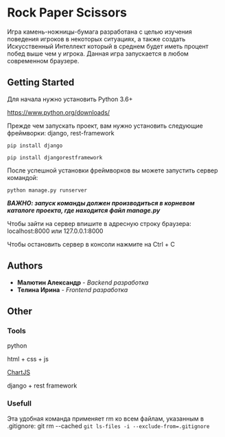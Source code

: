 # Rock Paper Scissors #
Игра камень-ножницы-бумага разработана с целью изучения поведения игроков в некоторых ситуациях, а также создать Искусственный Интеллект который в среднем будет иметь процент побед выше чем у игрока. 
Данная игра запускается в любом современном браузере. 
## Getting Started ##
Для начала нужно установить Python 3.6+

<https://www.python.org/downloads/> 

Прежде чем запускать проект, вам нужно установить следующие фреймворки: django, rest-framework

`pip install django`

`pip install djangorestframework`

После успешной установки фреймворков вы можете запустить сервер командой:

`python manage.py runserver`

***ВАЖНО: запуск команды должен производиться в корневом каталоге проекта, где находится файл manage.py***

Чтобы зайти на сервер впишите в адресную строку браузера: localhost:8000 или 127.0.0.1:8000

Чтобы остановить сервер в консоли нажмите на Ctrl + C

## Authors ##
* **Малютин Александр** - *Backend разработка*
* **Телина Ирина** - *Frontend разработка*

## Other ##
### Tools ###
python

html + css + js

[ChartJS](http://www.chartjs.org/)

django + rest framework

### Usefull ###

Эта удобная команда применяет rm ко всем файлам, указанным в .gitignore:
git rm --cached `git ls-files -i --exclude-from=.gitignore` 
